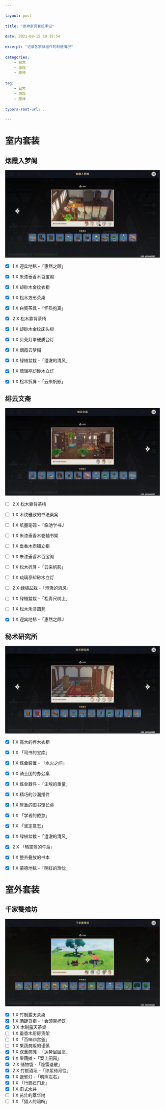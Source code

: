 ```yaml
---

layout: post

title: "原神家具套组手记"

date: 2021-08-15 19:19:54

excerpt: "记录各家具组件的制造情况"

categories: 
	- 日常
	- 游戏
	- 原神

tag: 
	- 日常
	- 游戏
	- 原神

typora-root-url: ..

---
```




# 室内套装

## 烟霞入梦阁

![image-20210815192037463](/images/posts/yuanshen/image-20210815192037463.png)

- [x] 1 X 迎宾地毯 -「惠然之顾」
- [x] 1 X 朱漆垂香木百宝阁
- [x] 1 X 却砂木金纹衣柜
- [x] 1 X 松木方形茶桌
- [x] 1 X 白瓷茶具 -「怀质抱真」
- [x] 2 X 松木靠背茶椅
- [x] 1 X 却砂木金纹床头柜
- [x] 1 X 贝壳灯罩硬质台灯
- [x] 1 X 烟霞云梦榻
- [x] 1 X 绿植盆栽 -「澄澈的清风」
- [x] 1 X 琉璃亭却砂木立灯
- [x] 1 X 松木折屏 -「云来帆影」



## 绯云文斋

![image-20210815193308274](/images/posts/yuanshen/image-20210815193308274.png)

- [ ] 2 X 松木靠背茶椅
- [ ] 1 X 木纹雅致的书法桌案
- [ ] 1 X 纸墨笔砚 -「临池学书J
- [ ] 1 X 朱漆垂香木卷轴书架
- [ ] 1 X 垂香木商铺立柜
- [ ] 1 X 朱漆垂香木百宝阁
- [ ] 1 X 松木折屏 -「云来帆影」
- [ ] 1 X 琉璃亭却砂木立灯
- [ ] 2 X 绿植盆栽 -「澄澈的清风」
- [ ] 1 X 绿植盆栽 -「松青尺树上」
- [ ] 1 X 松木朱漆圆凳
- [x] 1 X 迎宾地毯 -「惠然之顾J



## 秘术研究所



![image-20210815234531475](/images/posts/yuanshen/image-20210815234531475.png)

- [x] 1 X 高大的桦木衣柜
- [x] 1 X 「司书的宝库」
- [x] 1 X 炼金装置 - 「水火之间」
- [x] 1 X 骑士团的办公桌
- [x] 1 X 炼金器件 -「尘埃的重量」
- [x] 1 X 精巧的沙漏摆件
- [x] 1 X 厚重的图书馆长桌
- [x] 1 X 「学者的倦怠」
- [x] 1 X 「坚定意志」
- [x] 1 X 绿植盆栽 -「澄澈的清风」
- [x] 2 X 「晴空蓝的午后」
- [x] 1 X 整齐叠放的书本
- [x] 1 X 蒙德地毯 -「明红的热忱」



# 室外套装

## 千家餮飧坊

![image-20210818110549843](/images/posts/yuanshen/image-20210818110549843.png)

- [x] 1 X 竹制露天茶桌
- [x] 1 X 酒肆货柜 -「会须百杯饮」
- [x] 3 X 木制露天茶桌
- [ ] 1 X 垂香木厨房货架
- [ ] 1 X 「百味四宫釜」
- [ ] 1 X 果蔬商贩的谨慎
- [x] 1 X 双重商摊 -「运势层层高」
- [x] 1 X 果蔬摊 -「案上田园」
- [x] 2 X 储物袋 -「隐雷退散」
- [x] 2 X 竹框酒坛 -「琼浆待月往」
- [x] 1 X 退邪灯 -「明照左右」
- [x] 1 X 「行商石门北」
- [x] 1 X 旧式水井
- [ ] 1 X 茁壮的萃华树
- [ ] 1 X 「猎人的暗哨」
